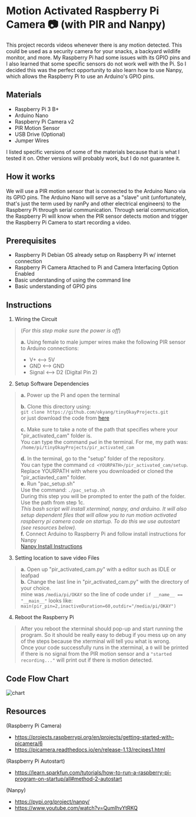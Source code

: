 # Motion Activated Raspberry Pi Camera :camera: (with PIR and Nanpy)

This project records videos whenever there is any motion detected. This could be used as a security camera for your snacks, a backyard wildlife monitor, and more. My Raspberry Pi had some issues with its GPIO pins and I also learned that some specific sensors do not work well with the Pi. So I decided this was the perfect opportunity to also learn how to use Nanpy, which allows the Raspberry Pi to use an Arduino's GPIO pins.

## Materials
- Raspberry Pi 3 B+
- Arduino Nano
- Raspberry Pi Camera v2
- PIR Motion Sensor
- USB Drive (Optional)
- Jumper Wires

I listed specific versions of some of the materials because that is what I tested it on. Other versions will probably work, but I do not guarantee it.

## How it works

We will use a PIR motion sensor that is connected to the Arduino Nano via its GPIO pins. The Arduino Nano will serve as a "slave" unit (unfortunately, that's just the term used by nanPy and other electrical engineers) to the Raspberry Pi through serial communication. Through serial communication, the Raspberry Pi will know when the PIR sensor detects motion and trigger the Raspberry Pi Camera to start recording a video.

## Prerequisites
- Raspberry Pi Debian OS already setup on Raspberry Pi w/ internet connection
- Raspberry Pi Camera Attached to Pi and Camera Interfacing Option Enabled
- Basic understanding of using the command line
- Basic understanding of GPIO pins

## Instructions
1. Wiring the Circuit
> (*For this step make sure the power is off*)
>
> **a.** Using female to male jumper wires make the following PIR sensor to Arduino connections:
> - V+ <--> 5V
> - GND <--> GND
> - Signal <--> D2 (Digital Pin 2)

2. Setup Software Dependencies
> **a.** Power up the Pi and open the terminal
>
> **b.** Clone this directory using: \
> `git clone https://github.com/okyang/tinyOkayProjects.git` \
> or just download the code from [here](https://github.com/okyang/tinyOkayProjects.git)
>
> **c.** Make sure to take a note of the path that specifies where your "pir_activated_cam" folder is. \
> You can type the command `pwd` in the terminal.
For me, my path was: `/home/pi/tinyOkayProjects/pir_activated_cam`
>
> **d.** In the terminal, go to the "setup" folder of the repository. \
> You can type the command `cd <YOURPATH>/pir_activated_cam/setup`. Replace YOURPATH with where you downloaded or cloned the "pir_actiavted_cam" folder. \
> **e.** Run "pac_setup.sh" \
> Use the command: `./pac_setup.sh` \
> During this step you will be prompted to enter the path of the folder. Use the path from step 1c. \
> *This bash script will install xterminal, nanpy, and arduino. It will also setup dependent files that will allow you to run motion activated raspberry pi camera code on startup. To do this we use autostart (see resources below).* \
> **f.**  Connect Arduino to Raspberry Pi and follow install instructions for Nanpy \
> [Nanpy Install Instructions](https://pypi.org/project/nanpy/#how-to-build-and-install)

3. Setting location to save video Files
> **a.** Open up "pir_activated_cam.py" with a editor such as IDLE or leafpad \
> **b.** Change the last line in "pir_activated_cam.py" with the directory of your choice. \
> mine was `/media/pi/OKAY` so the line of code under `if __name__ == "__main__"` looks like: \
> `main(pir_pin=2,inactiveDuration=60,outdir="/media/pi/OKAY")`
4. Reboot the Raspberry Pi
> After you reboot the xterminal should pop-up and start running the program. So it should be really easy to debug if you mess up on any of the steps because the xterminal will tell you what is wrong. \
> Once your code successfully runs in the xterminal, a `0` will be printed if there is no signal from the PIR motion sensor and a `"started recording..."` will print out if there is motion detected.

## Code Flow Chart
![chart](https://github.com/okyang/tinyOkayProjects/blob/master/pir_activated_cam/PIR%20Activated%20Cam.png)

## Resources
(Raspberry Pi Camera)
- https://projects.raspberrypi.org/en/projects/getting-started-with-picamera/6
- https://picamera.readthedocs.io/en/release-1.13/recipes1.html

(Raspberry Pi Autostart)
- https://learn.sparkfun.com/tutorials/how-to-run-a-raspberry-pi-program-on-startup/all#method-2-autostart

(Nanpy)
- https://pypi.org/project/nanpy/
- https://www.youtube.com/watch?v=QumIhvYtRKQ
